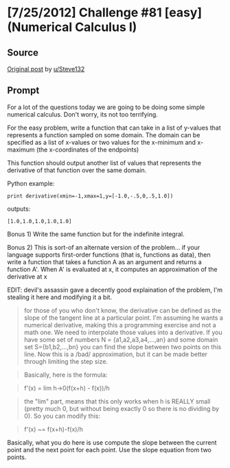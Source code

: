 # [7/25/2012] Challenge #81 [easy] (Numerical Calculus I)

## Source

[Original post](https://old.reddit.com/r/dailyprogrammer/comments/x538d/7252012_challenge_81_easy_numerical_calculus_i/) by [u/Steve132](https://old.reddit.com/user/Steve132)

## Prompt

For a lot of the questions today we are going to be doing some simple numerical calculus.  Don't worry, its not too terrifying.

For the easy problem, write a function that can take in a list of y-values that represents a function sampled on some domain.  The domain can be specified as a list of x-values or two values for the x-minimum and x-maximum (the x-coordinates of the endpoints)

This function should output another list of values that represents the derivative of that function over the same domain.

Python example:

	print derivative(xmin=-1,xmax=1,y=[-1.0,-.5,0,.5,1.0])

outputs:

	[1.0,1.0,1.0,1.0,1.0]


Bonus 1)  Write the same function but for the indefinite integral.

Bonus 2)  This is sort-of an alternate version of the problem... if your language supports first-order functions (that is, functions as data), then write a function that takes a function A as an argument and returns a function A'.
When A' is evaluated at x, it computes an approximation of the derivative at x


EDIT:  devil's assassin gave a decently good explaination of the problem, I'm stealing it here and modifying it a bit.

>for those of you who don't know, the derivative can be defined as the slope of the tangent line at a particular point. I'm assuming he wants a numerical derivative, making this a programming exercise and not a math one. We need to interpolate those values into a derivative. If you have some set of numbers N = {a1,a2,a3,a4,...,an} and some domain set S={b1,b2,...,bn} you can find the slope between two points on this line. Now this is a /bad/ approximation, but it can be made better through limiting the step size.

>Basically, here is the formula:

>f'(x) = lim h->0(f(x+h) - f(x))/h

>the "lim" part, means that this only works when h is REALLY small (pretty much 0, but without being exactly 0 so there is no dividing by 0). So you can modify this:

>f'(x) ~= f(x+h)-f(x)/h


Basically, what you do here is use compute the slope between the current point and the next point for each point.   Use the slope equation from two points.
